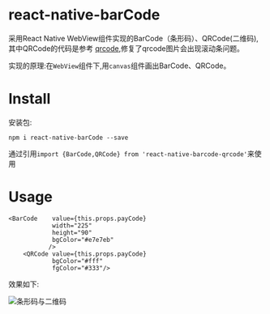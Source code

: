 # react-native-barCode
采用React Native WebView组件实现的BarCode（条形码）、QRCode(二维码),其中QRCode的代码是参考 
[qrcode](https://github.com/cssivision/react-native-qrcode),修复了qrcode图片会出现滚动条问题。

实现的原理:在`WebView`组件下,用`canvas`组件画出BarCode、QRCode。

# Install
 
 安装包:
 
`npm i react-native-barCode --save`

通过引用`import {BarCode,QRCode} from 'react-native-barcode-qrcode'`来使用

# Usage

```
<BarCode    value={this.props.payCode}
            width="225"
            height="90"
            bgColor="#e7e7eb"
           />
    <QRCode value={this.props.payCode}
            bgColor="#fff"
            fgColor="#333"/>
```

效果如下:

![条形码与二维码](https://github.com/chenchunyong/react-native-barCode/raw/master/barCode.png)


